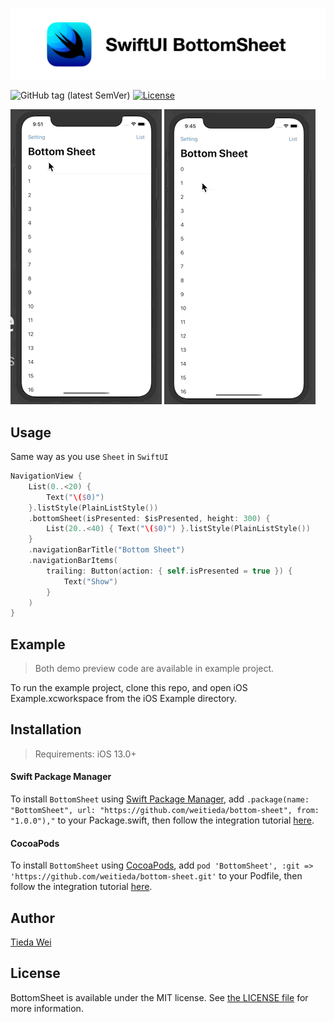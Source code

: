 ![SwiftUI BottomSheet](Asset/logo.png)

![GitHub tag (latest SemVer)](https://img.shields.io/github/v/tag/weitieda/BottomSheet)
[![License](https://img.shields.io/github/license/weitieda/BottomSheet)](LICENSE)

![preview](Asset/demo1.gif)
![preview](Asset/demo2.gif)

## Usage

Same way as you use `Sheet` in `SwiftUI`

```swift
NavigationView {
    List(0..<20) {
        Text("\($0)")
    }.listStyle(PlainListStyle())
    .bottomSheet(isPresented: $isPresented, height: 300) {
        List(20..<40) { Text("\($0)") }.listStyle(PlainListStyle())
    }
    .navigationBarTitle("Bottom Sheet")
    .navigationBarItems(
        trailing: Button(action: { self.isPresented = true }) {
            Text("Show")
        }
    )
}
```

## Example

> Both demo preview code are available in example project.

To run the example project, clone this repo, and open iOS Example.xcworkspace from the iOS Example directory.

## Installation

> Requirements: iOS 13.0+

#### Swift Package Manager
To install `BottomSheet` using [Swift Package Manager](https://swift.org/package-manager/), add
`.package(name: "BottomSheet", url: "https://github.com/weitieda/bottom-sheet", from: "1.0.0"),"` to your Package.swift, then follow the integration tutorial [here](https://swift.org/package-manager#importing-dependencies).

#### CocoaPods
To install `BottomSheet` using [CocoaPods](http://cocoapods.org), add
`pod 'BottomSheet', :git => 'https://github.com/weitieda/bottom-sheet.git'` to your Podfile, then follow the integration tutorial [here](https://guides.cocoapods.org/using/using-cocoapods.html).

## Author

[Tieda Wei](https://tiedawei.com)

## License

BottomSheet is available under the MIT license. See [the LICENSE file](LICENSE) for more information.
